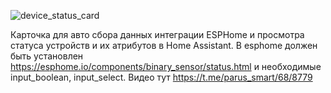 ![device_status_card](https://github.com/user-attachments/assets/e511d236-1f21-406b-8888-2a8aa8b92ed8)

Карточка для авто сбора данных интеграции ESPHome и просмотра статуса устройств и их атрибутов в Home Assistant.
В esphome должен быть установлен https://esphome.io/components/binary_sensor/status.html и необходимые input_boolean, input_select.
Видео тут https://t.me/parus_smart/68/8779

